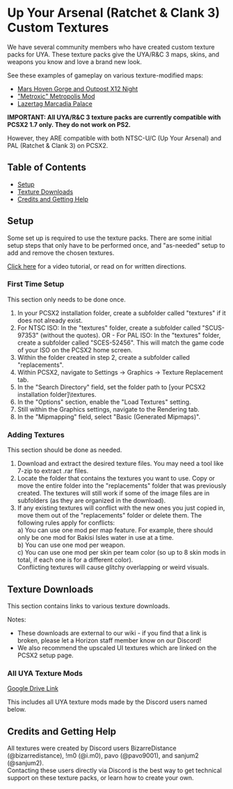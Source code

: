 # Up Your Arsenal (Ratchet & Clank 3) Custom Textures

We have several community members who have created custom texture packs for UYA. These texture packs give the UYA/R&C 3 maps, skins, and weapons you know and love a brand new look.  

See these examples of gameplay on various texture-modified maps:  
- [Mars Hoven Gorge and Outpost X12 Night](https://www.youtube.com/watch?v=CNwz_Zes7kQ)
- ["Metroxic" Metropolis Mod](https://www.youtube.com/watch?v=upLPPcDtHkE)
- [Lazertag Marcadia Palace](https://www.youtube.com/watch?v=er6LzNtXjJ4)


__IMPORTANT: All UYA/R&C 3 texture packs are currently compatible with PCSX2 1.7 only. They do not work on PS2.__  

However, they ARE compatible with both NTSC-U/C (Up Your Arsenal) and PAL (Ratchet & Clank 3) on PCSX2.

## Table of Contents

- [Setup](#setup)
- [Texture Downloads](#texture-downloads)
- [Credits and Getting Help](#credits-and-getting-help)


## Setup
Some set up is required to use the texture packs. There are some initial setup steps that only have to be performed once, and "as-needed" setup to add and remove the chosen textures.  

[Click here](https://www.youtube.com/watch?v=DeIxdx_K-Bg) for a video tutorial, or read on for written directions.  

### First Time Setup
This section only needs to be done once.  
1. In your PCSX2 installation folder, create a subfolder called "textures" if it does not already exist.  
2. For NTSC ISO: In the "textures" folder, create a subfolder called "SCUS-97353" (without the quotes). OR - For PAL ISO: In the "textures" folder, create a subfolder called "SCES-52456". This will match the game code of your ISO on the PCSX2 home screen.  
3. Within the folder created in step 2, create a subfolder called "replacements".  
4. Within PCSX2, navigate to Settings -> Graphics -> Texture Replacement tab.  
5. In the "Search Directory" field, set the folder path to [your PCSX2 installation folder]\textures.  
6. In the "Options" section, enable the "Load Textures" setting.
7. Still within the Graphics settings, navigate to the Rendering tab.  
8. In the "Mipmapping" field, select "Basic (Generated Mipmaps)".  

### Adding Textures
This section should be done as needed.  
1. Download and extract the desired texture files. You may need a tool like 7-zip to extract .rar files.  
2. Locate the folder that contains the textures you want to use. Copy or move the entire folder into the "replacements" folder that was previously created. The textures will still work if some of the image files are in subfolders (as they are organized in the download).  
3. If any existing textures will conflict with the new ones you just copied in, move them out of the "replacements" folder or delete them. The following rules apply for conflicts:  
  a) You can use one mod per map feature. For example, there should only be one mod for Bakisi Isles water in use at a time.  
  b) You can use one mod per weapon.  
  c) You can use one mod per skin per team color (so up to 8 skin mods in total, if each one is for a different color).  
  Conflicting textures will cause glitchy overlapping or weird visuals.  


## Texture Downloads
This section contains links to various texture downloads.  

Notes:  
- These downloads are external to our wiki - if you find that a link is broken, please let a Horizon staff member know on our Discord!  
- We also recommend the upscaled UI textures which are linked on the PCSX2 setup page.

### All UYA Texture Mods
[Google Drive Link](https://drive.google.com/drive/folders/1CG4r_UoOpxVk4NLWz34Q3W6oJCBZoZgy)  

This includes all UYA texture mods made by the Discord users named below.  

## Credits and Getting Help
All textures were created by Discord users BizarreDistance (@bizarredistance), !m0 (@i.m0), pavo (@pavo9001), and sanjum2 (@sanjum2).  
Contacting these users directly via Discord is the best way to get technical support on these texture packs, or learn how to create your own.
